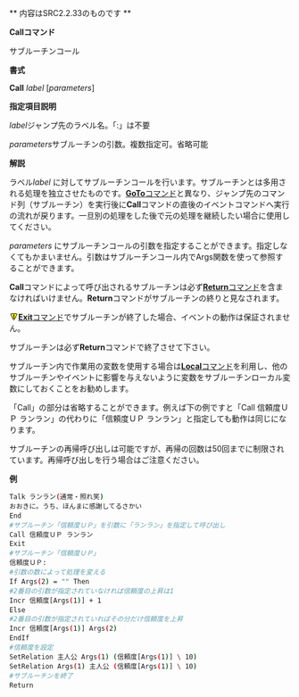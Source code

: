 ** 内容はSRC2.2.33のものです **

**Callコマンド**

サブルーチンコール

**書式**

**Call** *label* [*parameters*]

**指定項目説明**

*label*ジャンプ先のラベル名。「:」は不要

*parameters*サブルーチンの引数。複数指定可。省略可能

**解説**

ラベル*label* に対してサブルーチンコールを行います。サブルーチンとは多用される処理を独立させたものです。[**GoTo**コマンド](GoToコマンド.md)と異なり、ジャンプ先のコマンド列（サブルーチン）を実行後に**Call**コマンドの直後のイベントコマンドへ実行の流れが戻ります。一旦別の処理をした後で元の処理を継続したい場合に使用してください。

*parameters* にサブルーチンコールの引数を指定することができます。指定しなくてもかまいません。引数はサブルーチンコール内でArgs関数を使って参照することができます。

**Call**コマンドによって呼び出されるサブルーチンは必ず[**Return**コマンド](Returnコマンド.md)を含まなければいけません。**Return**コマンドがサブルーチンの終りと見なされます。

![](./images/bm0.gif)[**Exit**コマンド](Exitコマンド.md)でサブルーチンが終了した場合、イベントの動作は保証されません。

サブルーチンは必ず**Return**コマンドで終了させて下さい。

サブルーチン内で作業用の変数を使用する場合は[**Local**コマンド](Localコマンド.md)を利用し、他のサブルーチンやイベントに影響を与えないように変数をサブルーチンローカル変数にしておくことをお勧めします。

「Call」の部分は省略することができます。例えば下の例ですと「Call 信頼度ＵＰ ランラン」の代わりに「信頼度ＵＰ ランラン」と指定しても動作は同じになります。

サブルーチンの再帰呼び出しは可能ですが、再帰の回数は50回までに制限されています。再帰呼び出しを行う場合はご注意ください。

**例**
```sh
Talk ランラン(通常・照れ笑)
おおきに。うち、ほんまに感謝してるさかい
End
#サブルーチン「信頼度ＵＰ」を引数に「ランラン」を指定して呼び出し
Call 信頼度ＵＰ ランラン
Exit
#サブルーチン「信頼度ＵＰ」
信頼度ＵＰ:
#引数の数によって処理を変える
If Args(2) = "" Then
#2番目の引数が指定されていなければ信頼度の上昇は1
Incr 信頼度[Args(1)] + 1
Else
#2番目の引数が指定されていればその分だけ信頼度を上昇
Incr 信頼度[Args(1)] Args(2)
EndIf
#信頼度を設定
SetRelation 主人公 Args(1) (信頼度[Args(1)] \ 10)
SetRelation Args(1) 主人公 (信頼度[Args(1)] \ 10)
#サブルーチンを終了
Return
```

